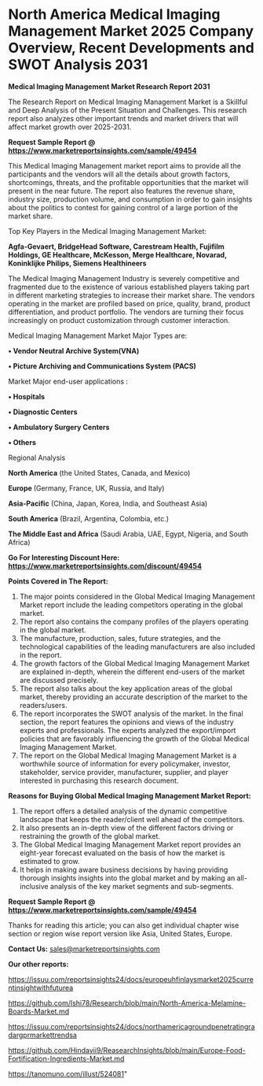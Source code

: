 # North America Medical Imaging Management Market 2025 Company Overview, Recent Developments and SWOT Analysis 2031

<strong>Medical Imaging Management Market Research Report 2031</strong>

The Research Report on Medical Imaging Management Market is a Skillful and Deep Analysis of the Present Situation and Challenges. This research report also analyzes other important trends and market drivers that will affect market growth over 2025-2031.

<strong>Request Sample Report @ <a href=https://www.marketreportsinsights.com/sample/49454>https://www.marketreportsinsights.com/sample/49454</a></strong>

This Medical Imaging Management market report aims to provide all the participants and the vendors will all the details about growth factors, shortcomings, threats, and the profitable opportunities that the market will present in the near future. The report also features the revenue share, industry size, production volume, and consumption in order to gain insights about the politics to contest for gaining control of a large portion of the market share.

Top Key Players in the Medical Imaging Management Market:

<strong>Agfa-Gevaert, BridgeHead Software, Carestream Health, Fujifilm Holdings, GE Healthcare, McKesson, Merge Healthcare, Novarad, Koninklijke Philips, Siemens Healthineers</strong>

The Medical Imaging Management Industry is severely competitive and fragmented due to the existence of various established players taking part in different marketing strategies to increase their market share. The vendors operating in the market are profiled based on price, quality, brand, product differentiation, and product portfolio. The vendors are turning their focus increasingly on product customization through customer interaction.

Medical Imaging Management Market Major Types are:

<strong>•  Vendor Neutral Archive System(VNA)

•  Picture Archiving and Communications System (PACS)</strong>

Market Major end-user applications :

<strong>•  Hospitals

•  Diagnostic Centers

•  Ambulatory Surgery Centers

•  Others</strong>

Regional Analysis

</u><strong><b>North America</b></strong> (the United States, Canada, and Mexico)

<strong><b>Europe </b></strong>(Germany, France, UK, Russia, and Italy)

<strong><b>Asia-Pacific</b></strong> (China, Japan, Korea, India, and Southeast Asia)

<strong><b>South America</b></strong> (Brazil, Argentina, Colombia, etc.)

<strong><b>The Middle East and Africa</b></strong> (Saudi Arabia, UAE, Egypt, Nigeria, and South Africa)

<strong>Go For Interesting Discount Here: <a href=https://www.marketreportsinsights.com/discount/49454>https://www.marketreportsinsights.com/discount/49454</a></strong>

<strong>Points Covered in The Report:</strong>
<ol>
  <li>The major points considered in the Global Medical Imaging Management Market report include the leading competitors operating in the global market.</li>
  <li>The report also contains the company profiles of the players operating in the global market.</li>
  <li>The manufacture, production, sales, future strategies, and the technological capabilities of the leading manufacturers are also included in the report.</li>
  <li>The growth factors of the Global Medical Imaging Management Market are explained in-depth, wherein the different end-users of the market are discussed precisely.</li>
  <li>The report also talks about the key application areas of the global market, thereby providing an accurate description of the market to the readers/users.</li>
  <li>The report incorporates the SWOT analysis of the market. In the final section, the report features the opinions and views of the industry experts and professionals. The experts analyzed the export/import policies that are favorably influencing the growth of the Global Medical Imaging Management Market.</li>
  <li>The report on the Global Medical Imaging Management Market is a worthwhile source of information for every policymaker, investor, stakeholder, service provider, manufacturer, supplier, and player interested in purchasing this research document.</li>
</ol>
<strong>Reasons for Buying Global Medical Imaging Management Market Report:</strong>

<ol>
  <li>The report offers a detailed analysis of the dynamic competitive landscape that keeps the reader/client well ahead of the competitors.</li>
  <li>It also presents an in-depth view of the different factors driving or restraining the growth of the global market.</li>
  <li>The Global Medical Imaging Management Market report provides an eight-year forecast evaluated on the basis of how the market is estimated to grow.</li>
  <li>It helps in making aware business decisions by having providing thorough insights insights into the global market and by making an all-inclusive analysis of the key market segments and sub-segments.</li>
</ol>
<strong>Request Sample Report @ <a href=https://www.marketreportsinsights.com/sample/49454>https://www.marketreportsinsights.com/sample/49454</a></strong>


Thanks for reading this article; you can also get individual chapter wise section or region wise report version like Asia, United States, Europe.

<strong>Contact Us:</strong>
sales@marketreportsinsights.com

<strong>Our other reports:</strong>

<a href=https://issuu.com/reportsinsights24/docs/europeuhfinlaysmarket2025currentinsightwithfuturea>https://issuu.com/reportsinsights24/docs/europeuhfinlaysmarket2025currentinsightwithfuturea</a>

<a href=https://github.com/Ishi78/Research/blob/main/North-America-Melamine-Boards-Market.md>https://github.com/Ishi78/Research/blob/main/North-America-Melamine-Boards-Market.md</a>

<a href=https://issuu.com/reportsinsights24/docs/northamericagroundpenetratingradargprmarkettrendsa>https://issuu.com/reportsinsights24/docs/northamericagroundpenetratingradargprmarkettrendsa</a>

<a href=https://github.com/Hindavii9/ReasearchInsights/blob/main/Europe-Food-Fortification-Ingredients-Market.md>https://github.com/Hindavii9/ReasearchInsights/blob/main/Europe-Food-Fortification-Ingredients-Market.md</a>

<a href=https://tanomuno.com/illust/524081>https://tanomuno.com/illust/524081</a>"
